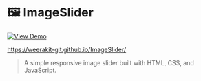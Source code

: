 # 🖼️ ImageSlider

[![View Demo](https://img.shields.io/badge/View-Demo-blue?style=for-the-badge)](https://weerakit-git.github.io/ImageSlider/)

https://weerakit-git.github.io/ImageSlider/

> A simple responsive image slider built with HTML, CSS, and JavaScript.
